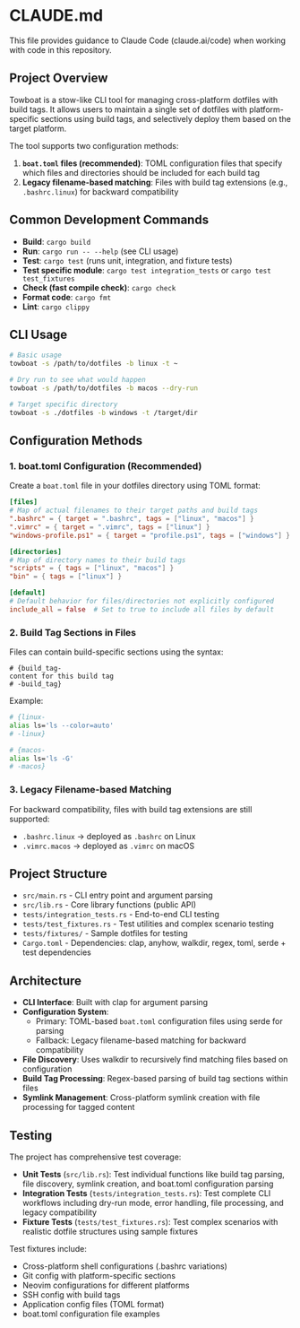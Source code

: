 # CLAUDE.md

This file provides guidance to Claude Code (claude.ai/code) when working with code in this repository.

## Project Overview

Towboat is a stow-like CLI tool for managing cross-platform dotfiles with build tags. It allows users to maintain a single set of dotfiles with platform-specific sections using build tags, and selectively deploy them based on the target platform.

The tool supports two configuration methods:
1. **`boat.toml` files (recommended)**: TOML configuration files that specify which files and directories should be included for each build tag
2. **Legacy filename-based matching**: Files with build tag extensions (e.g., `.bashrc.linux`) for backward compatibility

## Common Development Commands

- **Build**: `cargo build`
- **Run**: `cargo run -- --help` (see CLI usage)
- **Test**: `cargo test` (runs unit, integration, and fixture tests)
- **Test specific module**: `cargo test integration_tests` or `cargo test test_fixtures`
- **Check (fast compile check)**: `cargo check`
- **Format code**: `cargo fmt`
- **Lint**: `cargo clippy`

## CLI Usage

```bash
# Basic usage
towboat -s /path/to/dotfiles -b linux -t ~

# Dry run to see what would happen
towboat -s /path/to/dotfiles -b macos --dry-run

# Target specific directory
towboat -s ./dotfiles -b windows -t /target/dir
```

## Configuration Methods

### 1. boat.toml Configuration (Recommended)

Create a `boat.toml` file in your dotfiles directory using TOML format:

```toml
[files]
# Map of actual filenames to their target paths and build tags
".bashrc" = { target = ".bashrc", tags = ["linux", "macos"] }
".vimrc" = { target = ".vimrc", tags = ["linux"] }
"windows-profile.ps1" = { target = "profile.ps1", tags = ["windows"] }

[directories]
# Map of directory names to their build tags
"scripts" = { tags = ["linux", "macos"] }
"bin" = { tags = ["linux"] }

[default]
# Default behavior for files/directories not explicitly configured
include_all = false  # Set to true to include all files by default
```

### 2. Build Tag Sections in Files

Files can contain build-specific sections using the syntax:
```
# {build_tag-
content for this build tag
# -build_tag}
```

Example:
```bash
# {linux-
alias ls='ls --color=auto'
# -linux}

# {macos-
alias ls='ls -G'
# -macos}
```

### 3. Legacy Filename-based Matching

For backward compatibility, files with build tag extensions are still supported:
- `.bashrc.linux` → deployed as `.bashrc` on Linux
- `.vimrc.macos` → deployed as `.vimrc` on macOS

## Project Structure

- `src/main.rs` - CLI entry point and argument parsing
- `src/lib.rs` - Core library functions (public API)
- `tests/integration_tests.rs` - End-to-end CLI testing
- `tests/test_fixtures.rs` - Test utilities and complex scenario testing
- `tests/fixtures/` - Sample dotfiles for testing
- `Cargo.toml` - Dependencies: clap, anyhow, walkdir, regex, toml, serde + test dependencies

## Architecture

- **CLI Interface**: Built with clap for argument parsing
- **Configuration System**:
  - Primary: TOML-based `boat.toml` configuration files using serde for parsing
  - Fallback: Legacy filename-based matching for backward compatibility
- **File Discovery**: Uses walkdir to recursively find matching files based on configuration
- **Build Tag Processing**: Regex-based parsing of build tag sections within files
- **Symlink Management**: Cross-platform symlink creation with file processing for tagged content

## Testing

The project has comprehensive test coverage:

- **Unit Tests** (`src/lib.rs`): Test individual functions like build tag parsing, file discovery, symlink creation, and boat.toml configuration parsing
- **Integration Tests** (`tests/integration_tests.rs`): Test complete CLI workflows including dry-run mode, error handling, file processing, and legacy compatibility
- **Fixture Tests** (`tests/test_fixtures.rs`): Test complex scenarios with realistic dotfile structures using sample fixtures

Test fixtures include:
- Cross-platform shell configurations (.bashrc variations)
- Git config with platform-specific sections
- Neovim configurations for different platforms
- SSH config with build tags
- Application config files (TOML format)
- boat.toml configuration file examples